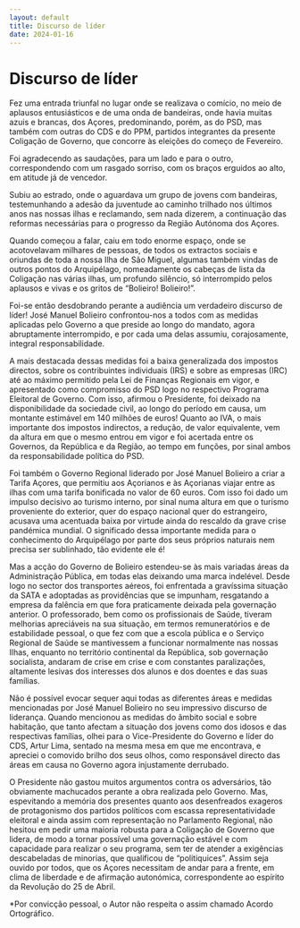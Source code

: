 ```yaml
---
layout: default
title: Discurso de líder
date: 2024-01-16
---
```

# Discurso de líder

Fez uma entrada triunfal no lugar onde se realizava o comício, no meio de aplausos entusiásticos e de uma onda de bandeiras, onde havia muitas azuis e brancas, dos Açores, predominando, porém, as do PSD, mas também com outras do CDS e do PPM, partidos integrantes da presente Coligação de Governo, que concorre às eleições do começo de Fevereiro.

Foi agradecendo as saudações, para um lado e para o outro, correspondendo com um rasgado sorriso, com os braços erguidos ao alto, em atitude já de vencedor.

Subiu ao estrado, onde o aguardava um grupo de jovens com bandeiras, testemunhando a adesão da juventude ao caminho trilhado nos últimos anos nas nossas ilhas e reclamando, sem nada dizerem, a continuação das reformas necessárias para o progresso da Região Autónoma dos Açores.

Quando começou a falar, caiu em todo enorme espaço, onde se acotovelavam milhares de pessoas, de todos os extractos sociais e oriundas de toda a nossa Ilha de São Miguel, algumas também vindas de outros pontos do Arquipélago, nomeadamente os cabeças de lista da Coligação nas várias ilhas, um profundo silêncio, só interrompido pelos aplausos e vivas e os gritos de “Bolieiro! Bolieiro!”.

Foi-se então desdobrando perante a audiência um verdadeiro discurso de líder! José Manuel Bolieiro confrontou-nos a todos com as medidas aplicadas pelo Governo a que preside ao longo do mandato, agora abruptamente interrompido, e por cada uma delas assumiu, corajosamente, integral responsabilidade.

A mais destacada dessas medidas foi a baixa generalizada dos impostos directos, sobre os contribuintes individuais (IRS) e sobre as empresas (IRC) até ao máximo permitido pela Lei de Finanças Regionais em vigor, e apresentado como compromisso do PSD logo no respectivo Programa Eleitoral de Governo. Com isso, afirmou o Presidente, foi deixado na disponibilidade da sociedade civil, ao longo do período em causa, um montante estimável em 140 milhões de euros! Quanto ao IVA, o mais importante dos impostos indirectos, a redução, de valor equivalente, vem da altura em que o mesmo entrou em vigor e foi acertada entre os Governos, da República e da Região, ao tempo em funções, por sinal ambos da responsabilidade política do PSD.

Foi também o Governo Regional liderado por José Manuel Bolieiro a criar a Tarifa Açores, que permitiu aos Açorianos e às Açorianas viajar entre as ilhas com uma tarifa bonificada no valor de 60 euros. Com isso foi dado um impulso decisivo ao turismo interno, por sinal numa altura em que o turismo proveniente do exterior, quer do espaço nacional quer do estrangeiro, acusava uma acentuada baixa por virtude ainda do rescaldo da grave crise pandémica mundial. O significado dessa importante medida para o conhecimento do Arquipélago por parte dos seus próprios naturais nem precisa ser sublinhado, tão evidente ele é!

Mas a acção do Governo de Bolieiro estendeu-se às mais variadas áreas da Administração Pública, em todas elas deixando uma marca indelével. Desde logo no sector dos transportes aéreos, foi enfrentada a gravíssima situação da SATA e adoptadas as providências que se impunham, resgatando a empresa da falência em que fora praticamente deixada pela governação anterior. O professorado, bem como os profissionais de Saúde, tiveram melhorias apreciáveis na sua situação, em termos remuneratórios e de estabilidade pessoal, o que fez com que a escola pública e o Serviço Regional de Saúde se mantivessem a funcionar normalmente nas nossas Ilhas, enquanto no território continental da República, sob governação socialista, andaram de crise em crise e com constantes paralizações, altamente lesivas dos interesses dos alunos e dos doentes e das suas famílias.

Não é possível evocar sequer aqui todas as diferentes áreas e medidas mencionadas por José Manuel Bolieiro no seu impressivo discurso de liderança. Quando mencionou as medidas do âmbito social e sobre habitação, que tanto afectam a situação dos jovens como dos idosos e das respectivas famílias, olhei para o Vice-Presidente do Governo e líder do CDS, Artur Lima, sentado na mesma mesa em que me encontrava, e apreciei o comovido brilho dos seus olhos, como responsável directo das áreas em causa no Governo agora injustamente derrubado.

O Presidente não gastou muitos argumentos contra os adversários, tão obviamente machucados perante a obra realizada pelo Governo. Mas, espevitando a memória dos presentes quanto aos desenfreados exageros de protagonismo dos partidos políticos com escassa representatividade eleitoral e ainda assim com representação no Parlamento Regional, não hesitou em pedir uma maioria robusta para a Coligação de Governo que lidera, de modo a tornar possível uma governação estável e com capacidade para realizar o seu programa, sem ter de atender a exigências descabeladas de minorias, que qualificou de “politiquices”. Assim seja ouvido por todos, que os Açores necessitam de andar para a frente, em clima de liberdade e de afirmação autonómica, correspondente ao espírito da Revolução do 25 de Abril.


*Por convicção pessoal, o Autor não respeita o assim chamado Acordo Ortográfico.